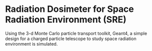 # Radiation Dosimeter for Space Radiation Environment (SRE)

Using the 3-d Monte Carlo particle transport toolkit, Geant4, a simple design for a charged particle telescope to study space radiation environment is simulated. 
